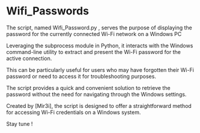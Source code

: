 # Wifi_Passwords
The script, named Wifi_Password.py , serves the purpose of displaying the password for the currently connected Wi-Fi network on a Windows PC

Leveraging the subprocess module in Python, it interacts with the Windows command-line utility to extract and present the Wi-Fi password for the active connection.

This can be particularly useful for users who may have forgotten their Wi-Fi password or need to access it for troubleshooting purposes.

The script provides a quick and convenient solution to retrieve the password without the need for navigating through the Windows settings.

Created by [Mir3i], the script is designed to offer a straightforward method for accessing Wi-Fi credentials on a Windows system.

Stay tune !
